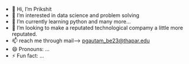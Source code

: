 - 👋 Hi, I’m Prikshit 
- 👀 I’m interested in data science and problem solving
- 🌱 I’m currently learning python and many more...
- 💞️ I’m looking to make a reputated technological compamy a little more reputated.
- 📫 reach me through mail--> pgautam_be23@thapar.edu
- 😄 Pronouns: ...
- ⚡ Fun fact: ...

<!---
prikshitgautam27/prikshitgautam27 is a ✨ special ✨ repository because its `README.md` (this file) appears on your GitHub profile.
You can click the Preview link to take a look at your changes.
--->
